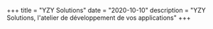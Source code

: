 +++
title = "YZY Solutions"
date = "2020-10-10"
description = "YZY Solutions, l'atelier de développement de vos applications"
+++
